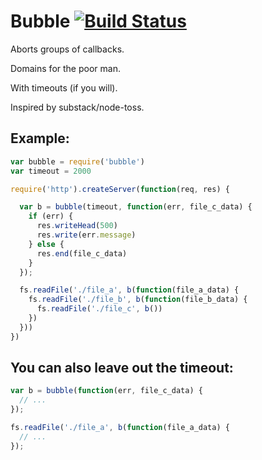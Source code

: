 # Bubble [![Build Status](https://secure.travis-ci.org/pgte/bubble.png)](http://travis-ci.org/pgte/bubble)


Aborts groups of callbacks.

Domains for the poor man.

With timeouts (if you will).

Inspired by substack/node-toss.

## Example:


```javascript
var bubble = require('bubble')
var timeout = 2000

require('http').createServer(function(req, res) {

  var b = bubble(timeout, function(err, file_c_data) {
    if (err) {
      res.writeHead(500)
      res.write(err.message)
    } else {
      res.end(file_c_data)
    }
  });

  fs.readFile('./file_a', b(function(file_a_data) {
    fs.readFile('./file_b', b(function(file_b_data) {
      fs.readFile('./file_c', b())
    })
  }))
})
```

## You can also leave out the timeout:

```javascript
var b = bubble(function(err, file_c_data) {
  // ...
});

fs.readFile('./file_a', b(function(file_a_data) {
  // ...
});

```